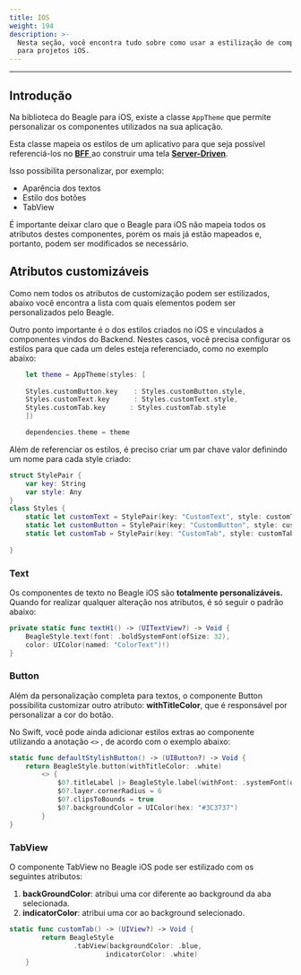 ```yaml
---
title: IOS
weight: 194
description: >-
  Nesta seção, você encontra tudo sobre como usar a estilização de componentes
  para projetos iOS.
---
```


---

## Introdução 

Na biblioteca do Beagle para iOS, existe a classe `AppTheme` que permite personalizar os componentes utilizados na sua aplicação. 

Esta classe mapeia os estilos de um aplicativo para que seja possível referenciá-los no [**BFF** ](../../principais-conceitos.md#backend-for-frontend)ao construir uma tela [**Server-Driven**](../../principais-conceitos.md#server-driven-ui). 

Isso possibilita personalizar, por exemplo: 

* Aparência dos textos
* Estilo dos botões
* TabView

É importante deixar claro que o Beagle para iOS não mapeia todos os atributos destes componentes, porém os mais já estão mapeados e, portanto, podem ser modificados se necessário. 

## Atributos customizáveis 

Como nem todos os atributos de customização podem ser estilizados, abaixo você encontra a lista com quais elementos podem ser personalizados pelo Beagle.  

Outro ponto importante é o dos estilos criados no iOS e vinculados a componentes vindos do Backend. Nestes casos, você precisa configurar os estilos para que cada um deles esteja referenciado, como no exemplo abaixo:


```swift
    let theme = AppTheme(styles: [
    
    Styles.customButton.key    : Styles.customButton.style,
    Styles.customText.key      : Styles.customText.style,
    Styles.customTab.key      : Styles.customTab.style
    ])

    dependencies.theme = theme
```


Além de referenciar os estilos, é preciso criar um par chave valor definindo um nome para cada style criado: 


```swift
struct StylePair {
    var key: String
    var style: Any
}
class Styles {
    static let customText = StylePair(key: "CustomText", style: customText)
    static let customButton = StylePair(key: "CustomButton", style: customButton)
    static let customTab = StylePair(key: "CustomTab", style: customTab)
    
}
```


### Text

Os componentes de texto no Beagle iOS são **totalmente personalizáveis.** Quando for realizar qualquer alteração nos atributos, é só seguir o padrão abaixo: 


```swift
private static func textH1() -> (UITextView?) -> Void {
    BeagleStyle.text(font: .boldSystemFont(ofSize: 32), 
    color: UIColor(named: "ColorText")!)
}
```


### Button

Além da personalização completa para textos, o componente Button possibilita customizar outro atributo: **withTitleColor**, que é responsável por personalizar a cor do botão.

No Swift, você pode ainda adicionar estilos extras ao componente utilizando a anotação `<>` , de acordo com o exemplo abaixo: 


```swift
static func defaultStylishButton() -> (UIButton?) -> Void {
    return BeagleStyle.button(withTitleColor: .white)
        <> {
            $0?.titleLabel |> BeagleStyle.label(withFont: .systemFont(ofSize: 16, weight: .regular))
            $0?.layer.cornerRadius = 6
            $0?.clipsToBounds = true
            $0?.backgroundColor = UIColor(hex: "#3C3737")
        }
}
```


### TabView

O componente TabView no Beagle iOS pode ser estilizado com os seguintes atributos:

1. **backGroundColor**: atribui uma cor diferente ao background da aba selecionada.
2. **indicatorColor**: atribui uma cor ao background selecionado.


```swift
static func customTab() -> (UIView?) -> Void {
        return BeagleStyle
                .tabView(backgroundColor: .blue, 
                        indicatorColor: .white)
    }
```

